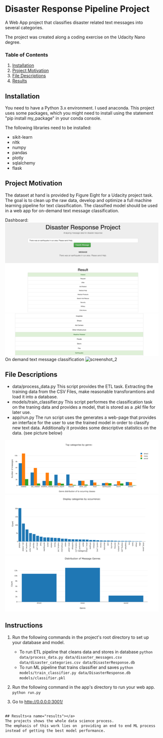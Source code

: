 # Disaster Response Pipeline Project
A Web App project that classifies disaster related text messages into several categories.

The project was created along a coding exercise on the Udacity Nano degree. 


### Table of Contents

1. [Installation](#installation)
2. [Project Motivation](#motivation)
3. [File Descriptions](#files)
4. [Results](#results)


## Installation <a name="installation"></a>

You need to have a Python 3.x environment. I used anaconda. This project uses some packages, which you might need to install using the statement "pip install my_package" in your conda console.

The following libraries need to be installed:
- sikit-learn
- nltk
- numpy
- pandas
- plotly
- sqlalchemy
- flask



## Project Motivation<a name="motivation"></a>

The dataset at hand is provided by Figure Eight for a Udacity project task. 
The  goal  is to clean up the raw data, develop and optimize a full machine learning pipeline for text classification.
The classified model should be used in a web app for on-demand text message classification.


Dashboard:
![screenshot_1](pics/Example1.png)
![screenshot_1](pics/Example1_2.png)
On demand text message classification
![screenshot_2](drp_2.jpg)

## File Descriptions <a name="files"></a>

* data/process_data.py This script provides the ETL task. Extracting the training data from the CSV Files, make reasonable transforamtions and load it into a database.
* models/train_classifier.py This script performes the classification task on the traning data and provides a model, that is stored as a .pkl file for later use.
* app/run.py The run script uses the generates a web-page that provides an interface for the user to use the trained model in order to classify new text data. Additionally it provides some descriptive statistics on the data. (see picture below)

![screenshot_1](pics/top_categories.png)
![screenshot_1](pics/categories.png)
![screenshot_1](pics/message_genre.png)




## Instructions <a name="instructions"></a>
  1. Run the following commands in the project's root directory to set up your database and model.

      - To run ETL pipeline that cleans data and stores in database
          `python data/process_data.py data/disaster_messages.csv data/disaster_categories.csv data/DisasterResponse.db`
      - To run ML pipeline that trains classifier and saves
          `python models/train_classifier.py data/DisasterResponse.db models/classifier.pkl`

  2. Run the following command in the app's directory to run your web app.
      `python run.py`

  3. Go to http://0.0.0.0:3001/
```

## Results<a name="results"></a>
The projects shows the whole data science process.
The emphasis of this work lies on  providing an end to end ML process instead of getting the best model performance. 

